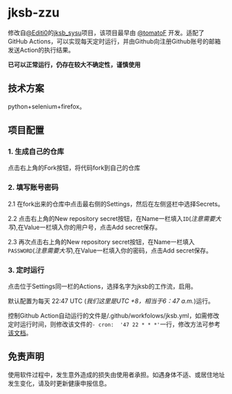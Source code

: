 # jksb-zzu

修改自[@Editi0](https://github.com/Editi0)的[jksb_sysu](https://github.com/Editi0/jksb_sysu)项目，该项目最早由 [@tomatoF](https://github.com/tomatoF) 开发。适配了 GitHub Actions，可以实现每天定时运行，并由Github向注册Github账号的邮箱发送Action的执行结果。

**已可以正常运行，仍存在较大不确定性，谨慎使用**

## 技术方案

python+selenium+firefox。

## 项目配置

### 1. 生成自己的仓库

点击右上角的Fork按钮，将代码fork到自己的仓库

### 2. 填写账号密码

2.1 在fork出来的仓库中点击最右侧的Settings，然后在左侧竖栏中选择Secrets。

2.2 点击右上角的New repository secret按钮，在Name一栏填入`ID`(*注意需要大写*),在Value一栏填入你的用户号，点击Add secret保存。

2.3 再次点击右上角的New repository secret按钮，在Name一栏填入``PASSWORD``(*注意需要大写*),在Value一栏填入你的密码，点击Add secret保存。

### 3. 定时运行

点击位于Settings同一栏的Actions，选择名字为jksb的工作流，启用。

默认配置为每天 22:47 UTC (*我们这里是UTC +8，相当于6：47 a.m.*)运行。

控制Github Action自动运行的文件是/.github/workfolows/jksb.yml，如需修改定时运行时间，则修改该文件的`- cron:  '47 22 * * *'`一行，修改方法可参考[该文档](https://docs.github.com/en/actions/learn-github-actions/events-that-trigger-workflows#scheduled-events)。

## 免责声明

使用软件过程中，发生意外造成的损失由使用者承担。如遇身体不适、或居住地址发生变化，请及时更新健康申报信息。

